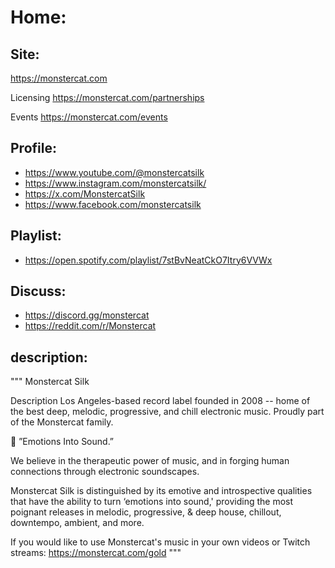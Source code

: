 # Home:
## Site:
https://monstercat.com

Licensing
https://monstercat.com/partnerships

Events
https://monstercat.com/events

## Profile:
- https://www.youtube.com/@monstercatsilk
- https://www.instagram.com/monstercatsilk/
- https://x.com/MonstercatSilk
- https://www.facebook.com/monstercatsilk

## Playlist:
- https://open.spotify.com/playlist/7stBvNeatCkO7Itry6VVWx

## Discuss:
- https://discord.gg/monstercat
- https://reddit.com/r/Monstercat


## description:
"""
Monstercat Silk

Description
Los Angeles-based record label founded in 2008 -- home of the best deep, melodic, progressive, and chill electronic music. Proudly part of the Monstercat family.
 
🎇 ”Emotions Into Sound.”
 
We believe in the therapeutic power of music, and in forging human connections through electronic soundscapes.

Monstercat Silk is distinguished by its emotive and introspective qualities that have the ability to turn ‘emotions into sound,' providing the most poignant releases in melodic, progressive, & deep house, chillout, downtempo, ambient, and more.

If you would like to use Monstercat's music in your own videos or Twitch streams: https://monstercat.com/gold
"""
